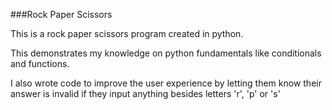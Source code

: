 ###Rock Paper Scissors

This is a rock paper scissors program created in python. 

This demonstrates my knowledge on python fundamentals like conditionals and functions.

I also wrote code to improve the user experience by letting them know their answer is invalid if they input anything besides letters 'r', 'p' or 's'
